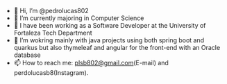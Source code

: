 - 👋 Hi, I’m @pedrolucas802
- 👀 I’m currently majoring in Computer Science
- 🌱 I have been working as a Software Developer at the University of Fortaleza Tech Department
- 💞️ I’m wokring mainly with java projects using both spring boot and quarkus but also thymeleaf and angular for the front-end with an Oracle database
- 📫 How to reach me: plsb802@gmail.com(E-mail) and perdolucasb8(Instagram).

<!---
pedrolucas802/pedrolucas802 is a ✨ special ✨ repository because its `README.md` (this file) appears on your GitHub profile.
You can click the Preview link to take a look at your changes.
--->
